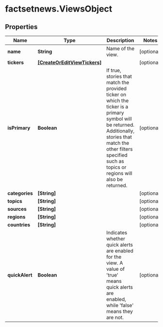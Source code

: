 # factsetnews.ViewsObject

## Properties

Name | Type | Description | Notes
------------ | ------------- | ------------- | -------------
**name** | **String** | Name of the view. | [optional] 
**tickers** | [**[CreateOrEditViewTickers]**](CreateOrEditViewTickers.md) |  | [optional] 
**isPrimary** | **Boolean** | If true, stories that match the provided ticker on which the ticker is a primary symbol will be returned. Additionally, stories that match the other filters specified such as topics or regions will also be returned.    | [optional] 
**categories** | **[String]** |  | [optional] 
**topics** | **[String]** |  | [optional] 
**sources** | **[String]** |  | [optional] 
**regions** | **[String]** |  | [optional] 
**countries** | **[String]** |  | [optional] 
**quickAlert** | **Boolean** | Indicates whether quick alerts are enabled for the view. A value of &#39;true&#39; means quick alerts are enabled, while &#39;false&#39; means they are not. | [optional] 


